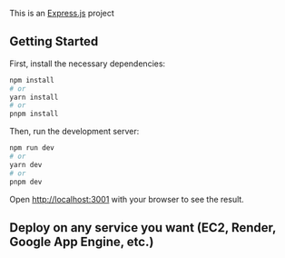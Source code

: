 This is an [Express.js](https://expressjs.com/) project

## Getting Started

First, install the necessary dependencies:

```bash
npm install
# or
yarn install
# or
pnpm install
```

Then, run the development server:

```bash
npm run dev
# or
yarn dev
# or
pnpm dev
```

Open [http://localhost:3001](http://localhost:3001) with your browser to see the result.

## Deploy on any service you want (EC2, Render, Google App Engine, etc.)